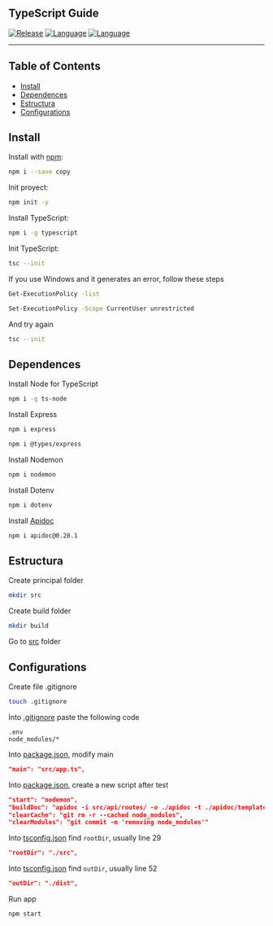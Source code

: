 ## TypeScript Guide
[![Release](https://img.shields.io/badge/Platform-TypeScript-blue)]()
[![Language](https://img.shields.io/badge/Languaje-NodeJS-brightgreen)]()
[![Language](https://img.shields.io/badge/Command-npm-lightgrey)]()

***
## Table of Contents
- [Install](#install)
- [Dependences](#dependences)
- [Estructura](#estructura)
- [Configurations](#configurations)

## Install
Install with [npm](https://www.npmjs.com/):

```bash
npm i --save copy
```

Init proyect:

```bash
npm init -y
```

Install TypeScript:

```bash
npm i -g typescript
```

Init TypeScript:

```bash
tsc --init
```

If you use Windows and it generates an error, follow these steps

```bash
Get-ExecutionPolicy -list
```
```bash
Set-ExecutionPolicy -Scope CurrentUser unrestricted
```

And try again

```bash
tsc --init
```

## Dependences
Install Node for TypeScript
```bash
npm i -g ts-node
```

Install Express
```bash
npm i express
```
```bash
npm i @types/express
```

Install Nodemon
```bash
npm i nodemon
```

Install Dotenv
```bash
npm i dotenv
```

Install [Apidoc](https://www.npmjs.com/package/apidoc/v/0.28.1)
```bash
npm i apidoc@0.28.1
```

## Estructura
Create principal folder
```bash
mkdir src
```

Create build folder
```bash
mkdir build
```
Go to [src](src) folder

## Configurations
Create file .gitignore
```bash
touch .gitignore
```

Into [.gitignore](.gitignore) paste the following code
```.gitignore
.env
node_modules/*
```

Into [package.json](package.json#L5), modify main
```json
"main": "src/app.ts",
```

Into [package.json](package.json#L7), create a new script after test
```json
"start": "nodemon",
"buildDoc": "apidoc -i src/api/routes/ -o ./apidoc -t ./apidoc/template",
"clearCache": "git rm -r --cached node_modules",
"clearModules": "git commit -m 'removing node_modules'"
```

Into [tsconfig.json](tsconfig.json#L29) find `rootDir`, usually line 29
```json
"rootDir": "./src",
```

Into [tsconfig.json](tsconfig.json#L52) find `outDir`, usually line 52
```json
"outDir": "./dist",
```

Run app
```bash
npm start
```